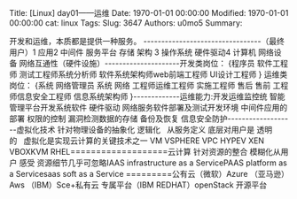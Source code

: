 Title: [Linux] day01——运维
Date: 1970-01-01 00:00:00
Modified: 1970-01-01 00:00:00
cat: linux
Tags: 
Slug: 3647
Authors: u0mo5 
Summary: 

开发和运维，本质都是提供一种服务。
---------------------------------（最终用户）1 应用2 中间件 服务平台 存储 架构 3 操作系统 硬件驱动4 计算机 网络设备 网络互通性（硬件设施）---------------------开发类岗位：
{程序员 软件工程师 测试工程师系统分析师 软件系统架构师web前端工程师 UI设计工程师
}
运维类岗位：
{系统 网络管理员 系统 网络 工程师运维工程师 实施工程师 售后 售前 工程师信息安全工程师 信息系统架构师
}-------------运维能力:开发运维监控统 智能管理平台开发系统软件 硬件驱动 网络服务软件部署及测试开发环境 中间件应用的部署 权限的控制 漏洞检测数据的存储 备份及恢复 信息安全防护-------------------虚拟化技术 针对物理设备的抽象化 逻辑化   从服务定义 底层对用户是 透明的   虚拟化是实现云计算的关键技术之一
VM VSPHERE VPC HYPEV XEN VBOXKVM RHEL===================云计算 针对资源的整合 模糊化从用户 感受 资源细节几乎可忽略IAAS infrastructure as a ServicePAAS platform as a Servicesaas soft as a Service
=========公有云（微软）Azure （亚马逊）Aws （IBM）Sce+私有云 专属平台（IBM REDHAT）openStack 开源平台
